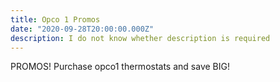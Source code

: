 ```yaml
---
title: Opco 1 Promos
date: "2020-09-28T20:00:00.000Z"
description: I do not know whether description is required
---
```


PROMOS! Purchase opco1 thermostats and save BIG!